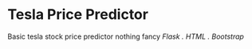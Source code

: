 # Tesla Price Predictor 
Basic tesla stock price predictor nothing fancy 
*Flask . HTML . Bootstrap*
